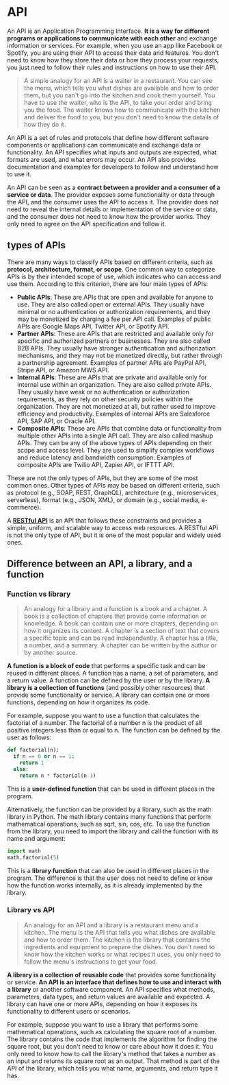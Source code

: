 # API

An API is an Application Programming Interface. **It is a way for different programs or applications to communicate with each other** and exchange information or services.
For example, when you use an app like Facebook or Spotify, you are using their API to access their data and features. You don't need to know how they store their data or how they process your requests, you just need to follow their rules and instructions on how to use their API.

> A simple analogy for an API is a waiter in a restaurant. You can see the menu, which tells you what dishes are available and how to order them, but you can't go into the kitchen and cook them yourself. You have to use the waiter, who is the API, to take your order and bring you the food. The waiter knows how to communicate with the kitchen and deliver the food to you, but you don't need to know the details of how they do it.

An API is a set of rules and protocols that define how different software components or applications can communicate and exchange data or functionality.
An API specifies what inputs and outputs are expected, what formats are used, and what errors may occur.
An API also provides documentation and examples for developers to follow and understand how to use it.

An API can be seen as a **contract between a provider and a consumer of a service or data**. The provider exposes some functionality or data through the API, and the consumer uses the API to access it. The provider does not need to reveal the internal details or implementation of the service or data, and the consumer does not need to know how the provider works. They only need to agree on the API specification and follow it.

## types of APIs

There are many ways to classify APIs based on different criteria, such as **protocol, architecture, format, or scope**.
One common way to categorize APIs is by their intended scope of use, which indicates who can access and use them. According to this criterion, there are four main types of APIs:

- **Public APIs**: These are APIs that are open and available for anyone to use. They are also called open or external APIs. They usually have minimal or no authentication or authorization requirements, and they may be monetized by charging a fee per API call. Examples of public APIs are Google Maps API, Twitter API, or Spotify API.
- **Partner APIs**: These are APIs that are restricted and available only for specific and authorized partners or businesses. They are also called B2B APIs. They usually have stronger authentication and authorization mechanisms, and they may not be monetized directly, but rather through a partnership agreement. Examples of partner APIs are PayPal API, Stripe API, or Amazon MWS API.
- **Internal APIs**: These are APIs that are private and available only for internal use within an organization. They are also called private APIs. They usually have weak or no authentication or authorization requirements, as they rely on other security policies within the organization. They are not monetized at all, but rather used to improve efficiency and productivity. Examples of internal APIs are Salesforce API, SAP API, or Oracle API.
- **Composite APIs**: These are APIs that combine data or functionality from multiple other APIs into a single API call. They are also called mashup APIs. They can be any of the above types of APIs depending on their scope and access level. They are used to simplify complex workflows and reduce latency and bandwidth consumption. Examples of composite APIs are Twilio API, Zapier API, or IFTTT API.

These are not the only types of APIs, but they are some of the most common ones. Other types of APIs may be based on different criteria, such as protocol (e.g., SOAP, REST, GraphQL), architecture (e.g., microservices, serverless), format (e.g., JSON, XML), or domain (e.g., social media, e-commerce).

A [**RESTful API**](REST.md) is an API that follows these constraints and provides a simple, uniform, and scalable way to access web resources. A RESTful API is not the only type of API, but it is one of the most popular and widely used ones.

## Difference between an API, a library, and a function

### Function vs library

> An analogy for a library and a function is a book and a chapter. A book is a collection of chapters that provide some information or knowledge. A book can contain one or more chapters, depending on how it organizes its content. A chapter is a section of text that covers a specific topic and can be read independently. A chapter has a title, a number, and a summary. A chapter can be written by the author or by another source.

**A function is a block of code** that performs a specific task and can be reused in different places. A function has a name, a set of parameters, and a return value. A function can be defined by the user or by the library.
**A library is a collection of functions** (and possibly other resources) that provide some functionality or service. A library can contain one or more functions, depending on how it organizes its code.

For example, suppose you want to use a function that calculates the factorial of a number. The factorial of a number n is the product of all positive integers less than or equal to n. The function can be defined by the user as follows:

```python
def factorial(n):
  if n == 0 or n == 1:
    return 1
  else:
    return n * factorial(n-1)
```

This is a **user-defined function** that can be used in different places in the program.

Alternatively, the function can be provided by a library, such as the math library in Python. The math library contains many functions that perform mathematical operations, such as sqrt, sin, cos, etc. To use the function from the library, you need to import the library and call the function with its name and argument:

```python
import math
math.factorial(5)
```

This is a **library function** that can also be used in different places in the program. The difference is that the user does not need to define or know how the function works internally, as it is already implemented by the library.

### Library vs API

> An analogy for an API and a library is a restaurant menu and a kitchen. The menu is the API that tells you what dishes are available and how to order them. The kitchen is the library that contains the ingredients and equipment to prepare the dishes. You don't need to know how the kitchen works or what recipes it uses, you only need to follow the menu's instructions to get your food.

**A library is a collection of reusable code** that provides some functionality or service.
**An API is an interface that defines how to use and interact with a library** or another software component. An API specifies what methods, parameters, data types, and return values are available and expected. A library can have one or more APIs, depending on how it exposes its functionality to different users or scenarios.

For example, suppose you want to use a library that performs some mathematical operations, such as calculating the square root of a number. The library contains the code that implements the algorithm for finding the square root, but you don't need to know or care about how it does it. You only need to know how to call the library's method that takes a number as an input and returns its square root as an output. That method is part of the API of the library, which tells you what name, arguments, and return type it has.
